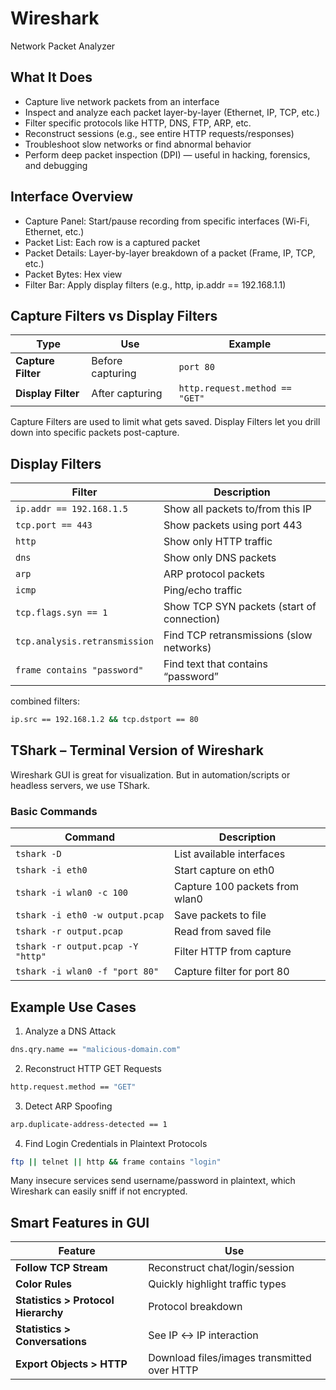 # Wireshark
Network Packet Analyzer

## What It Does
- Capture live network packets from an interface
- Inspect and analyze each packet layer-by-layer (Ethernet, IP, TCP, etc.)
- Filter specific protocols like HTTP, DNS, FTP, ARP, etc.
- Reconstruct sessions (e.g., see entire HTTP requests/responses)
- Troubleshoot slow networks or find abnormal behavior
- Perform deep packet inspection (DPI) — useful in hacking, forensics, and debugging

## Interface Overview
- Capture Panel: Start/pause recording from specific interfaces (Wi-Fi, Ethernet, etc.)
- Packet List: Each row is a captured packet
- Packet Details: Layer-by-layer breakdown of a packet (Frame, IP, TCP, etc.)
- Packet Bytes: Hex view
- Filter Bar: Apply display filters (e.g., http, ip.addr == 192.168.1.1)

## Capture Filters vs Display Filters
| Type               | Use              | Example                        |
| ------------------ | ---------------- | ------------------------------ |
| **Capture Filter** | Before capturing | `port 80`                      |
| **Display Filter** | After capturing  | `http.request.method == "GET"` |
Capture Filters are used to limit what gets saved.
Display Filters let you drill down into specific packets post-capture.

## Display Filters
| Filter                        | Description                                |
| ----------------------------- | ------------------------------------------ |
| `ip.addr == 192.168.1.5`      | Show all packets to/from this IP           |
| `tcp.port == 443`             | Show packets using port 443                |
| `http`                        | Show only HTTP traffic                     |
| `dns`                         | Show only DNS packets                      |
| `arp`                         | ARP protocol packets                       |
| `icmp`                        | Ping/echo traffic                          |
| `tcp.flags.syn == 1`          | Show TCP SYN packets (start of connection) |
| `tcp.analysis.retransmission` | Find TCP retransmissions (slow networks)   |
| `frame contains "password"`   | Find text that contains “password”         |
combined filters:
```bash
ip.src == 192.168.1.2 && tcp.dstport == 80
```
## TShark – Terminal Version of Wireshark
Wireshark GUI is great for visualization. But in automation/scripts or headless servers, we use TShark.
### Basic Commands
| Command                           | Description                    |
| --------------------------------- | ------------------------------ |
| `tshark -D`                       | List available interfaces      |
| `tshark -i eth0`                  | Start capture on eth0          |
| `tshark -i wlan0 -c 100`          | Capture 100 packets from wlan0 |
| `tshark -i eth0 -w output.pcap`   | Save packets to file           |
| `tshark -r output.pcap`           | Read from saved file           |
| `tshark -r output.pcap -Y "http"` | Filter HTTP from capture       |
| `tshark -i wlan0 -f "port 80"`    | Capture filter for port 80     |

## Example Use Cases
1. Analyze a DNS Attack
```bash
dns.qry.name == "malicious-domain.com"
```
2. Reconstruct HTTP GET Requests
```bash
http.request.method == "GET"
```
3. Detect ARP Spoofing
```bash
arp.duplicate-address-detected == 1
```
4. Find Login Credentials in Plaintext Protocols
```bash
ftp || telnet || http && frame contains "login"
```
Many insecure services send username/password in plaintext, which Wireshark can easily sniff if not encrypted.

## Smart Features in GUI
| Feature                             | Use                                         |
| ----------------------------------- | ------------------------------------------- |
| **Follow TCP Stream**               | Reconstruct chat/login/session              |
| **Color Rules**                     | Quickly highlight traffic types             |
| **Statistics > Protocol Hierarchy** | Protocol breakdown                          |
| **Statistics > Conversations**      | See IP ↔ IP interaction                     |
| **Export Objects > HTTP**           | Download files/images transmitted over HTTP |



